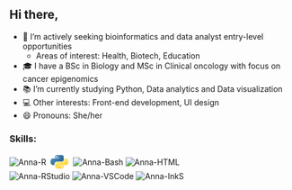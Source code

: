 ## Hi there,


- 🔭 I’m actively seeking bioinformatics and data analyst entry-level opportunities
  *  Areas of interest: Health, Biotech, Education
- 🎓 I have a BSc in Biology and MSc in Clinical oncology with focus on cancer epigenomics
- 📚 I’m currently studying Python, Data analytics and Data visualization
- 💻 Other interests: Front-end development, UI design
- 😄 Pronouns: She/her

### Skills:
<div style="display: inline_block">
  <img align="center" alt="Anna-R" height="30" width="40" src="https://cdn.jsdelivr.net/gh/devicons/devicon/icons/r/r-original.svg">
  <img align="center" alt="Anna-Python" height="30" width="40" src="https://raw.githubusercontent.com/devicons/devicon/master/icons/python/python-original.svg">
  <img align="center" alt="Anna-Bash" height="40" width="40" src="https://img.icons8.com/plasticine/100/null/bash.png">
  <img align="center" alt="Anna-HTML" height="35" width="40" src="https://user-images.githubusercontent.com/64803893/207343737-0d12c4db-11a3-4001-a17f-dbd187f45d0d.png">
 </div>
 <div style="display: inline_block">
  <img align="center" alt="Anna-RStudio" height="20" width="80" src="https://img.shields.io/badge/RStudio-75AADB?style=for-the-badge&logo=RStudio&logoColor=white">
  <img align="center" alt="Anna-VSCode" height="20" width="95" src="https://img.shields.io/badge/Visual_Studio_Code-0078D4?style=for-the-badge&logo=visual%20studio%20code&logoColor=white">
  <img align="center" alt="Anna-InkS" height="20" width="80" src="https://img.shields.io/badge/Inkscape-000000?style=for-the-badge&logo=Inkscape&logoColor=white">
</div>
<!--
### GitHub Stats:
[![Top Langs](https://github-readme-stats.vercel.app/api/top-langs/?username=annabmv)](https://github.com/anuraghazra/github-readme-stats)

Icons by Icons8 ( https://icons8.com/ ) -->
